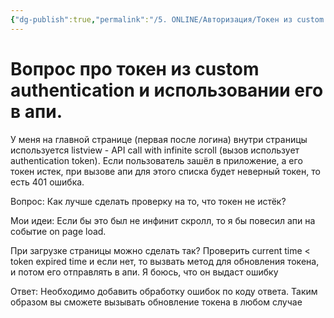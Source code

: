 ```yaml
---
{"dg-publish":true,"permalink":"/5. ONLINE/Авторизация/Токен из custom authentication/","created":"2024-10-30T15:39:43.025-03:00","updated":"2024-10-30T15:40:32.804-03:00"}
---
```



# Вопрос про токен из custom authentication и использовании его в апи. 

У меня на главной странице (первая после логина) внутри страницы используется listview - API call with infinite scroll (вызов использует authentication token). 
Если пользователь зашёл в приложение, а его токен истек, при вызове апи для этого списка будет неверный токен, то есть 401 ошибка. 

Вопрос: Как лучше сделать проверку на то, что токен не истёк?

Мои идеи:
Если бы это был не инфинит скролл, то я бы повесил апи на событие on page load.

При загрузке страницы можно сделать так?
Проверить current time < token expired time и если нет, то вызвать метод для обновления токена, и потом его отправлять в апи. 
Я боюсь, что он выдаст ошибку

Ответ:
Необходимо добавить обработку ошибок по коду ответа. Таким образом вы сможете вызывать обновление токена в любом случае
